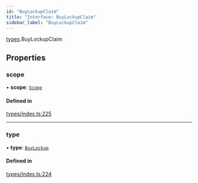 ```yaml
---
id: "BuyLockupClaim"
title: "Interface: BuyLockupClaim"
sidebar_label: "BuyLockupClaim"
---
```


[types](../../../modules/Types/Types.md).BuyLockupClaim

## Properties

### scope

• **scope**: [`Scope`](../Scope/Scope.md)

#### Defined in

[types/index.ts:225](https://github.com/F-OBrien/polymesh-sdk/blob/012f1745/src/types/index.ts#L225)

___

### type

• **type**: [`BuyLockup`](../../../enums/Types/ClaimType/ClaimType.md#buylockup)

#### Defined in

[types/index.ts:224](https://github.com/F-OBrien/polymesh-sdk/blob/012f1745/src/types/index.ts#L224)
